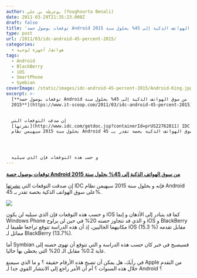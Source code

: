 ```yaml
---
author: يوغرطة بن علي (Youghourta Benali)
date: 2011-03-29T21:35:23.000Z
draft: false
title: 'توقعات بوصول حصة Android من سوق الهواتف الذكية إلى 45% بحلول سنة 2015 '
type: post
url: /2011/03/idc-android-45-percent-2015/
categories:
  - هواتف/ أجهزة لوحية
tags:
  - Android
  - BlackBerry
  - iOS
  - SmartPhone
  - Symbian
coverImage: /static/images/idc-android-45-percent-2015/Android-King.jpg
excerpt: >-
  [**توقعات بوصول حصة Android من سوق الهواتف الذكية إلى 45% بحلول سنة
  2015**](https://www.it-scoop.com/2011/03/idc-android-45-percent-2015)


  إن صدقت التوقعات التي
  [نشرتها](http://www.idc.com/getdoc.jsp?containerId=prUS22762811) IDC فإنه و
  بحلول سنة 2015 سيهيمن نظام Android على سوق الهواتف الذكية بحصة تقدر بـ 45%.




  و حسب هذه التوقعات فإن الذي سيليه
---
```

[**توقعات بوصول حصة Android من سوق الهواتف الذكية إلى 45% بحلول سنة 2015**](https://www.it-scoop.com/2011/03/idc-android-45-percent-2015)

إن صدقت التوقعات التي [نشرتها](http://www.idc.com/getdoc.jsp?containerId=prUS22762811) IDC فإنه و بحلول سنة 2015 سيهيمن نظام Android على سوق الهواتف الذكية بحصة تقدر بـ 45%.

![](/static/images/idc-android-45-percent-2015/Android-King.jpg)

و حسب هذه التوقعات فإن الذي سيليه لن يكون iOS كما قد يتبادر إلى الأذهان و إنما Windows Phone و الذي قد تتجاوز حصته 20% في حين لن يراوح iOS و BlackBerry مكانيهما الحاليين، إذ أن هذه الدراسة تتوقع تراجعا طفيفا لـ iOS (15.3 %) مقابل تقدمه مماثل لـ BlackBerry (13.7%).

أما Symbian فسيصبح في خبر كان حسب هذه الدراسة و التي تتوقع أن تهوى حصته إلى غاية 0.2% مقابل الـ 20% التي يحظى بها حاليا.

في رأيك، هل يمكن أن تصبح هذه الأرقام حقيقة ؟ و ما الذي سيمنع Apple من التقدم خلال هذه السنوات ؟ أم أن الأمر راجع إلى الانتشار القوي جدا لـ Android ؟
